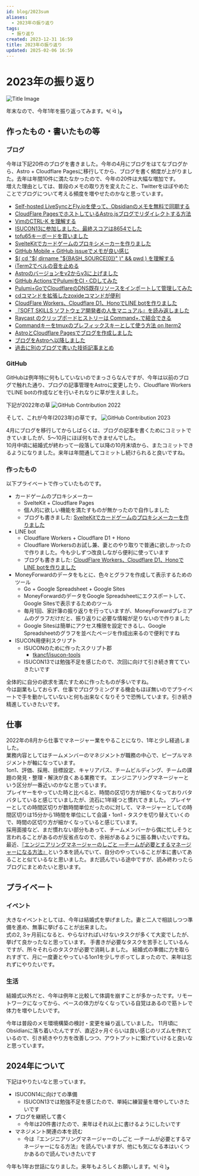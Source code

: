 ```yaml
---
id: blog/2023sum
aliases:
  - 2023年の振り返り
tags:
  - 振り返り
created: 2023-12-31 16:59
title: 2023年の振り返り
updated: 2025-02-06 16:59
---
```


# 2023年の振り返り

![Title Image](https://i.gyazo.com/c1486102d84730f1d1a744ac70455841.png)

年末なので、今年1年を振り返ってみます。٩( ᐛ )و

## 作ったもの・書いたもの等

### ブログ

今年は下記20件のブログを書きました。今年の4月にブログをはてなブログから、Astro + Cloudflare Pagesに移行してから、ブログを書く頻度が上がりました。去年は年間10件に満たなかったので、今年の20件は大幅な増加です。  
増えた理由としては、普段のメモの取り方を変えたこと、Twitterをほぼやめたことでブログについて考える頻度を増やせたのかなと思っています。

- [Self-hosted LiveSyncとFly.ioを使って、Obsidianのメモを無料で同期する](https://tkancf.com/blog/x6z7o5n)
- [CloudFlare PagesでホストしているAstro.jsブログでリダイレクトする方法](https://tkancf.com/blog/v5x6m8l)
- [VimのCTRL-K <Space>を理解する](https://tkancf.com/blog/b8d2s4r)
- [ISUCON13に参加しました。最終スコアは8654でした](https://tkancf.com/blog/p4r1g9f)
- [tofu65キーボードを買いました](https://tkancf.com/blog/tofu65r)
- [SvelteKitでカードゲームのプロキシメーカーを作りました](https://tkancf.com/blog/i3k5z2y)
- [GitHub Mobile + GitHub issueでメモが良い感じ](https://tkancf.com/blog/o8q7f5e)
- [$( cd "$( dirname "${BASH_SOURCE[0]}" )" && pwd ) を理解する](https://tkancf.com/blog/a3c5r9q)
- [iTerm2でベルの音を止める](https://tkancf.com/blog/r3t4i6h)
- [Astroのバージョンをv2からv3に上げました](https://tkancf.com/blog/c5e7t1s)
- [GitHub ActionsでPulumiをCI・CDしてみた](https://tkancf.com/blog/z7b8q6p)
- [Pulumi+GoでCloudflareのDNS既存リソースをインポートして管理してみた](https://tkancf.com/blog/q7s8h2g)
- [cdコマンドを拡張したzoxideコマンドが便利](https://tkancf.com/blog/g7i8x3w)
- [CloudFlare Workers、Cloudflare D1、HonoでLINE botを作りました](https://tkancf.com/blog/j7l1a6z)
- [『SOFT SKILLS ソフトウェア開発者の人生マニュアル』を読み返しました](https://tkancf.com/blog/u1w2l4k)
- [Raycast のクリップボードヒストリーは Command+.で結合できる](https://tkancf.com/blog/t4v5k7j)
- [Commandキーをtmuxのプレフィックスキーとして使う方法 on Iterm2](https://tkancf.com/blog/h6j9y8x)
- [AstroとCloudflare Pagesでブログを作成しました](https://tkancf.com/blog/d4f5u6t)
- [ブログをAstroへ以降しました](https://tkancf.com/blog/l9n2c7b)
- [過去に別のブログで書いた技術記事まとめ](https://tkancf.com/blog/s8u9j3i)

### GitHub

GitHubは例年特に何もしていないのでまっさらなんですが、今年は以前のブログで触れた通り、ブログの記事管理をAstroに変更したり、Cloudflare WorkersでLINE botの作成などを行いそれなりに草が生えました。

下記が2022年の草
![GitHub Contribution 2022](https://i.gyazo.com/7da2fbabdbcf2d5857bb12f1d8d7cd47.png)

そして、これが今年(2023年)の草です。
![GitHub Contribution 2023](https://i.gyazo.com/17f0aeabdd6fc5068352a875e307647e.png)

4月にブログを移行してからしばらくは、ブログの記事を書くためにコミットできていましたが、5〜10月にほぼ何もできませんでした。  
10月中頃に結婚式が終わって一段落して以降の10月末頃から、またコミットできるようになりました。来年は年間通してコミットし続けられると良いですね。

### 作ったもの

以下プライベートで作っていたものです。  

- カードゲームのプロキシメーカー
  - SvelteKit + Cloudflare Pages
  - 個人的に欲しい機能を満たすものが無かったので自作しました
  - ブログも書きました: [SvelteKitでカードゲームのプロキシメーカーを作りました](https://tkancf.com/blog/i3k5z2y)
- LINE bot
  - Cloudflare Workers + Cloudflare D1 + Hono
  - Cloudflare Workersのお試し兼、妻とのやり取りで普通に欲しかったので作りました。今も少しずつ改良しながら便利に使っています
  - ブログも書きました: [CloudFlare Workers、Cloudflare D1、HonoでLINE botを作りました](https://tkancf.com/blog/j7l1a6z)
- MoneyForwardのデータをもとに、色々とグラフを作成して表示するためのツール
  - Go + Google Spreadsheet + Google Sites
  - MoneyForwardのデータをGoogle Spreadsheetにエクスポートして、Google Sitesで表示するためのツール
  - 毎月1回、家計簿の振り返りを行っていますが、MoneyForwardプレミアムのグラフだけだと、振り返りに必要な情報が足りないので作りました
  - Google Sitesは簡単にアクセス権限を設定できるし、Google Spreadsheetのグラフを並べたページを作成出来るので便利ですね
- ISUCON用便利スクリプト
  - ISUCONのために作ったスクリプト郡
    - [tkancf/isucon-tools](https://github.com/tkancf/isucon-tools)
  - ISUCON13では勉強不足を感じたので、次回に向けて引き続き育てていきたいです

全体的に自分の欲求を満たすために作ったものが多いですね。  
今は副業もしておらず、仕事でプログラミングする機会もほぼ無いのでプライベートで手を動かしていないと何も出来なくなりそうで恐怖しています。引き続き精進していきたいです。

## 仕事

2022年の8月から仕事でマネージャー業をやることになり、1年と少し経過しました。  
業務内容としてはチームメンバーのマネジメントが職務の中心で、ピープルマネジメントが軸になっています。  
1on1、評価、採用、目標設定、キャリアパス、チームビルディング、チームの課題の発見・整理・解決が良くある業務です。
エンジニアリングマネージャーという区分が一番近いのかなと思っています。  
プレイヤーをやっていた時と比べると、時間の区切り方が細かくなっておりバタバタしていると感じていましたが、流石に1年経つと慣れてきました。
プレイヤーとしての時間区切りが数時間単位だったのに対して、マネージャーとしての時間区切りは15分から1時間を単位にして会議・1on1・タスクを切り替えていくので、時間の区切り方が細かくなっていると感じています。  
採用面接など、まだ慣れない部分もあって、チームメンバーから偶に忙しそうと言われることがあるのが反省点なので、余裕があるように振る舞いたいですね。  
最近、[『エンジニアリングマネージャーのしごと ―チームが必要とするマネージャーになる方法』](https://amzn.to/47ncyHk)という本を読んでいて、自分のやっていることが本に書いてあることと似ているなと思いました。まだ読んでいる途中ですが、読み終わったらブログにまとめたいと思います。

## プライベート

### イベント

大きなイベントとしては、今年は結婚式を挙げました。妻と二人で相談しつつ準備を進め、無事に挙げることが出来ました。  
式の2, 3ヶ月前になると、やらなければいけないタスクが多くて大変でしたが、挙げて良かったなと思っています。
手書きが必要なタスクを苦手としているんですが、所々それらのタスクが必要で消耗しました。
結婚式の準備に力を取られすぎて、月に一度妻とやっている1on1を少しサボってしまったので、来年は忘れずにやりたいです。

### 生活

結婚式以外だと、今年は例年と比較して体調を崩すことが多かったです。リモートワークになってから、ベースの体力がなくなっている自覚はあるので筋トレで体力を増やしたいです。

今年は普段のメモ環境構築の検討・変更を繰り返していました。
11月頃にObsidianに落ち着いたんですが、直近2ヶ月ぐらいは良い感じのリズムを作れているので、引き続きやり方を改善しつつ、アウトプットに繋げていけると良いなと思っています。

## 2024年について

下記はやりたいなと思っています。

- ISUCON14に向けての準備
  - ISUCON13では勉強不足を感じたので、単純に練習量を増やしていきたいです
- ブログを継続して書く
  - 今年は20件書けたので、来年はそれ以上に書けるようにしたいです
- マネジメント関連の本を読む
  - 今は『エンジニアリングマネージャーのしごと ―チームが必要とするマネージャーになる方法』を読んでいますが、他にも気になる本はいくつかあるので読んでいきたいです

今年も1年お世話になりました。来年もよろしくお願いします。٩( ᐛ )و
